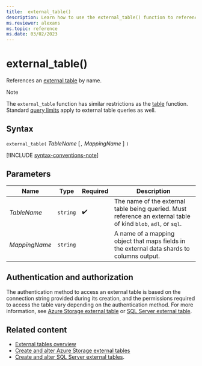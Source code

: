 ```yaml
---
title:  external_table()
description: Learn how to use the external_table() function to reference an external table by name.
ms.reviewer: alexans
ms.topic: reference
ms.date: 03/02/2023
---
```

# external_table()

References an [external table](schema-entities/external-tables.md) by name.

> [!NOTE]
>
> The `external_table` function has similar restrictions as the [table](table-function.md) function.
> Standard [query limits](../concepts/querylimits.md) apply to external table queries as well.

## Syntax

`external_table(` *TableName* [`,` *MappingName* ] `)`

[!INCLUDE [syntax-conventions-note](../includes/syntax-conventions-note.md)]

## Parameters

| Name | Type | Required | Description |
|--|--|--|--|
| *TableName* | `string` |  :heavy_check_mark: | The name of the external table being queried. Must reference an external table of kind `blob`, `adl`, or `sql`.|
| *MappingName* | `string` | | A name of a mapping object that maps fields in the external data shards to columns output.|

## Authentication and authorization

The authentication method to access an external table is based on the connection string provided during its creation, and the permissions required to access the table vary depending on the authentication method. For more information, see [Azure Storage external table](../management/external-tables-azurestorage-azuredatalake.md#authentication-and-authorization) or [SQL Server external table](../management/external-sql-tables.md).

## Related content

* [External tables overview](schema-entities/external-tables.md)
* [Create and alter Azure Storage external tables](../management/external-tables-azurestorage-azuredatalake.md)
* [Create and alter SQL Server external tables](../management/external-sql-tables.md).
